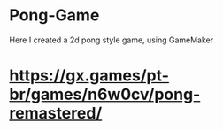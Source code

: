 # Pong-Game
 Here I created a 2d pong style game, using GameMaker

 # https://gx.games/pt-br/games/n6w0cv/pong-remastered/
